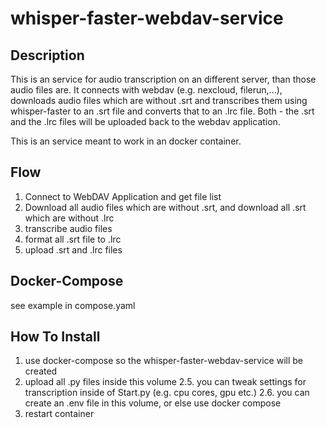 # whisper-faster-webdav-service

## Description
This is an service for audio transcription on an different server, than those audio files are.
It connects with webdav (e.g. nexcloud, filerun,...), downloads audio files which are without .srt and transcribes them using whisper-faster to an .srt file and converts that to an .lrc file.
Both - the .srt and the .lrc files will be uploaded back to the webdav application.

This is an service meant to work in an docker container.

## Flow
1. Connect to WebDAV Application and get file list
2. Download all audio files which are without .srt, and download all .srt which are without .lrc
3. transcribe audio files
4. format all .srt file to .lrc
5. upload .srt and .lrc files

## Docker-Compose

see example in compose.yaml

## How To Install
1. use docker-compose so the whisper-faster-webdav-service will be created
2. upload all .py files inside this volume
2.5. you can tweak settings for transcription inside of Start.py (e.g. cpu cores, gpu etc.)
2.6. you can create an .env file in this volume, or else use docker compose
4. restart container
